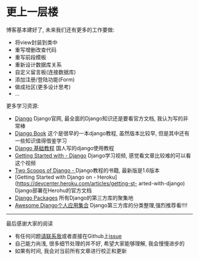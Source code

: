 # 更上一层楼



博客基本建好了, 未来我们还有更多的工作要做:

- 将view封装到类中
- 重写增删改查代码
- 重写前段模板
- 重新设计数据库关系
- 自定义留言板(连接数据库)
- 添加注册/登陆功能(Form)
- 做成社区(更多设计思考)
- ...





更多学习资源:

- [Django](https://www.djangoproject.com/) Django官网, 最全面的Django知识还是要看官方文档, 我认为写的非常棒
- [Django Book](http://www.djangobook.com/en/2.0/index.html) 这个是很早的一本django教程, 虽然版本比较早, 但是其中还有一些知识值得借鉴学习
- [Django 基础教程](http://www.ziqiangxuetang.com/django/django-tutorial.html) 国人写的django使用教程
- [Getting Started with - Django](http://gettingstartedwithdjango.com/) Django学习视频, 感觉看文章比较难的可以看这个视频
- [Two Scoops of Django - ](http://www.amazon.com/Two-Scoops-Django-Best-Practices/dp/098146730X) Django教程的书籍, 最新版是1.6版本
- [Getting Started with Django on - Heroku](https://devcenter.heroku.com/articles/getting-st- arted-with-django) Django部署在Herohu的官方文档
- [Django Packages](https://www.djangopackages.com/) 所有Django的第三方库的聚集地
- [Awesome Django个人应用集合](https://github.com/rosarior/awesome-django)  Django第三方库的分类整理,强烈推荐看!!!!

---

最后感谢大家的阅读

- 有任何问题[请联系我](http://andrewliu.tk/)或者直接在Github上[issue](https://github.com/Andrew-liu/my_blog_tutorial)
- 自己能力尚浅, 很多细节处理的并不好, 希望大家能够理解, 我会慢慢进步的
- 如果有时间, 我会对当前所有文章进行校正和更新

